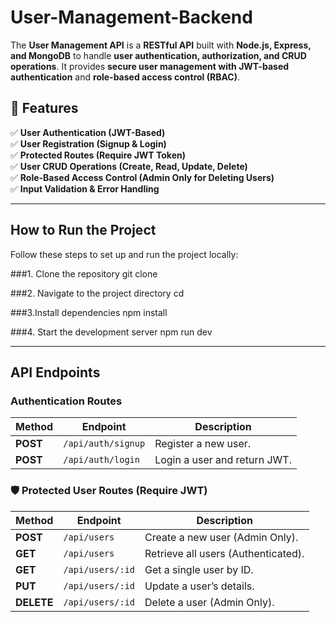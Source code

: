 # User-Management-Backend
The **User Management API** is a **RESTful API** built with **Node.js, Express, and MongoDB** to handle **user authentication, authorization, and CRUD operations**. It provides **secure user management with JWT-based authentication** and **role-based access control (RBAC)**.

## 📌 Features  
✅ **User Authentication (JWT-Based)**  
✅ **User Registration (Signup & Login)**  
✅ **Protected Routes (Require JWT Token)**  
✅ **User CRUD Operations (Create, Read, Update, Delete)**  
✅ **Role-Based Access Control (Admin Only for Deleting Users)**  
✅ **Input Validation & Error Handling**  

---
## How to Run the Project

Follow these steps to set up and run the project locally:

###1. Clone the repository
git clone <repository-url>

###2. Navigate to the project directory
cd <project-folder>

###3.Install dependencies
npm install

###4. Start the development server
npm run dev

---

##  API Endpoints  

###  **Authentication Routes**  
| Method | Endpoint              | Description |
|--------|----------------------|-------------|
| **POST** | `/api/auth/signup`  | Register a new user. |
| **POST** | `/api/auth/login`   | Login a user and return JWT. |

### 🛡️ **Protected User Routes (Require JWT)**  
| Method | Endpoint            | Description |
|--------|--------------------|-------------|
| **POST**  | `/api/users`         | Create a new user (Admin Only). |
| **GET**   | `/api/users`         | Retrieve all users (Authenticated). |
| **GET**   | `/api/users/:id`     | Get a single user by ID. |
| **PUT**   | `/api/users/:id`     | Update a user’s details. |
| **DELETE** | `/api/users/:id`     | Delete a user (Admin Only). |
